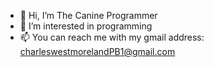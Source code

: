 - 👋 Hi, I’m The Canine Programmer
- 👀 I’m interested in programming
- 📫 You can reach me with my gmail address: charleswestmorelandPB1@gmail.com

<!---
amirrezasoltan/amirrezasoltan is a ✨ special ✨ repository because its `README.md` (this file) appears on your GitHub profile.
You can click the Preview link to take a look at your changes.
--->
